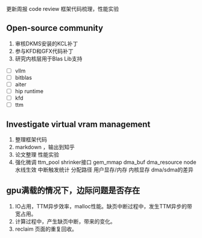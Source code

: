 
更新周报
code review
框架代码梳理，性能实验
## **Open-source community**

1. 审核DKMS安装的KCL补丁
2. 参与KFD和GFX代码补丁
3. 研究内核层用于Blas Lib支持
- [ ] vllm
- [ ] bitblas
- [ ] aiter
- [ ] hip runtime
- [ ] kfd
- [ ] ttm

## **Investigate virtual** **vram** **management**
1. 整理框架代码
2. markdown ，输出到知乎
3. 论文整理 性能实验
4. 强化微调
ttm_pool shrinker接口
gem_mmap
dma_buf dma_resource
node 水线生效
中断触发统计
分配路径
用户显存/内存
内核显存
dma/sdma的差异


## gpu满载的情况下，边际问题是否存在
1. IO占用，TTM异步效率，malloc性能。缺页中断过程中，发生TTM异步的带宽占用。
2. 计算过程中，产生缺页中断，带来的变化。
3. reclaim 页面的重复回收。





